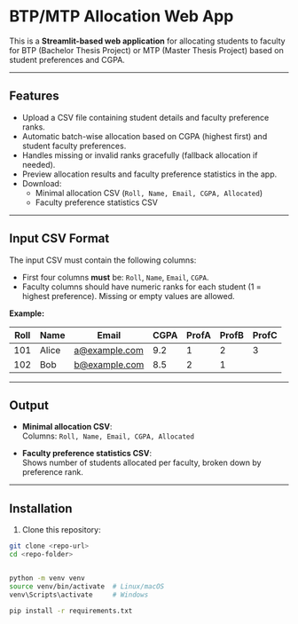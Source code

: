 # BTP/MTP Allocation Web App

This is a **Streamlit-based web application** for allocating students to faculty for BTP (Bachelor Thesis Project) or MTP (Master Thesis Project) based on student preferences and CGPA.

---

## Features

- Upload a CSV file containing student details and faculty preference ranks.
- Automatic batch-wise allocation based on CGPA (highest first) and student faculty preferences.
- Handles missing or invalid ranks gracefully (fallback allocation if needed).
- Preview allocation results and faculty preference statistics in the app.
- Download:
  - Minimal allocation CSV (`Roll, Name, Email, CGPA, Allocated`)
  - Faculty preference statistics CSV

---

## Input CSV Format

The input CSV must contain the following columns:


- First four columns **must** be: `Roll`, `Name`, `Email`, `CGPA`.
- Faculty columns should have numeric ranks for each student (1 = highest preference). Missing or empty values are allowed.

**Example:**

| Roll  | Name       | Email            | CGPA | ProfA | ProfB | ProfC |
|-------|------------|-----------------|------|-------|-------|-------|
| 101   | Alice      | a@example.com   | 9.2  | 1     | 2     | 3     |
| 102   | Bob        | b@example.com   | 8.5  | 2     | 1     |       |

---

## Output

- **Minimal allocation CSV**:  
  Columns: `Roll, Name, Email, CGPA, Allocated`  

- **Faculty preference statistics CSV**:  
  Shows number of students allocated per faculty, broken down by preference rank.

---

## Installation

1. Clone this repository:

```bash
git clone <repo-url>
cd <repo-folder>


python -m venv venv
source venv/bin/activate  # Linux/macOS
venv\Scripts\activate     # Windows

pip install -r requirements.txt
